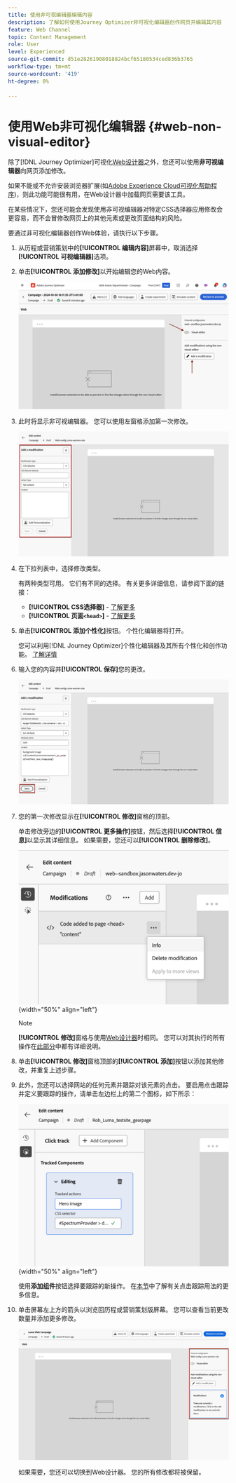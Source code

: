 ```yaml
---
title: 使用非可视编辑器编辑内容
description: 了解如何使用Journey Optimizer非可视化编辑器创作网页并编辑其内容
feature: Web Channel
topic: Content Management
role: User
level: Experienced
source-git-commit: d51e28261908018824bcf65180534ced836b3765
workflow-type: tm+mt
source-wordcount: '419'
ht-degree: 0%

---
```


# 使用Web非可视化编辑器 {#web-non-visual-editor}

除了[!DNL Journey Optimizer]可视化[Web设计器](web-visual-editor.md)之外，您还可以使用&#x200B;**非可视编辑器**&#x200B;向网页添加修改。

如果不能或不允许安装浏览器扩展(如[Adobe Experience Cloud可视化帮助程序](web-prerequisites.md#visual-authoring-prerequisites))，则此功能可能很有用，在Web设计器中加载网页需要该工具。

在某些情况下，您还可能会发现使用非可视编辑器对特定CSS选择器应用修改会更容易，而不会冒修改网页上的其他元素或更改页面结构的风险。

要通过非可视化编辑器创作Web体验，请执行以下步骤。

1. 从历程或营销策划中的&#x200B;**[!UICONTROL 编辑内容]**&#x200B;屏幕中，取消选择&#x200B;**[!UICONTROL 可视编辑器]**&#x200B;选项。

1. 单击&#x200B;**[!UICONTROL 添加修改]**&#x200B;以开始编辑您的Web内容。

   ![](assets/web-campaign-add-modification-button.png)

1. 此时将显示非可视编辑器。 您可以使用左窗格添加第一次修改。

   ![](assets/web-non-visual-editor.png)

1. 在下拉列表中，选择修改类型。

   有两种类型可用。 它们有不同的选择。 有关更多详细信息，请参阅下面的链接：

   * **[!UICONTROL CSS选择器]** - [了解更多](manage-web-modifications.md#css-selector)
   * **[!UICONTROL 页面`<head>`]** - [了解更多](manage-web-modifications.md#page-head)

1. 单击&#x200B;**[!UICONTROL 添加个性化]**&#x200B;按钮。 个性化编辑器将打开。

   您可以利用[!DNL Journey Optimizer]个性化编辑器及其所有个性化和创作功能。 [了解详情](../personalization/personalization-build-expressions.md)

1. 输入您的内容并&#x200B;**[!UICONTROL 保存]**&#x200B;您的更改。

   ![](assets/web-non-visual-editor-ex-save.png)

1. 您的第一次修改显示在&#x200B;**[!UICONTROL 修改]**&#x200B;窗格的顶部。

   单击修改旁边的&#x200B;**[!UICONTROL 更多操作]**&#x200B;按钮，然后选择&#x200B;**[!UICONTROL 信息]**&#x200B;以显示其详细信息。 如果需要，您还可以&#x200B;**[!UICONTROL 删除修改]**。

   ![](assets/web-non-visual-editor-ex-more.png){width="50%" align="left"}

   >[!NOTE]
   >
   >**[!UICONTROL 修改]**&#x200B;窗格与使用[Web设计器](web-visual-editor.md)时相同。 您可以对其执行的所有操作在[此部分](manage-web-modifications.md#use-modifications-pane)中都有详细说明。

1. 单击&#x200B;**[!UICONTROL 修改]**&#x200B;窗格顶部的&#x200B;**[!UICONTROL 添加]**&#x200B;按钮以添加其他修改，并重复上述步骤。


1. 此外，您还可以选择网站的任何元素并跟踪对该元素的点击。 要启用点击跟踪并定义要跟踪的操作，请单击左边栏上的第二个图标，如下所示：

   ![](assets/web-campaign-click.png){width="50%" align="left"}

   使用&#x200B;**添加组件**&#x200B;按钮选择要跟踪的新操作。 在[本节](monitor-web-experiences.md#use-click-tracking)中了解有关点击跟踪用法的更多信息。


1. 单击屏幕左上方的箭头以浏览回历程或营销策划版屏幕。 您可以查看当前更改数量并添加更多修改。

   ![](assets/web-campaign-modifications.png)

   如果需要，您还可以切换到Web设计器。 您的所有修改都将被保留。
